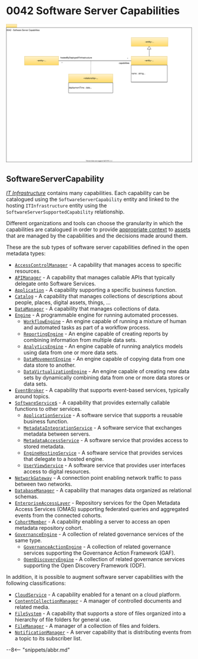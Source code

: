 <!-- SPDX-License-Identifier: CC-BY-4.0 -->
<!-- Copyright Contributors to the Egeria project. -->

# 0042 Software Server Capabilities

![UML](0042-Software-Server-Capabilities.svg)

## SoftwareServerCapability

[*IT Infrastructure*](/egeria-docs/types/0/0030-Hosts-and-Platforms) contains many capabilities.  Each capability can be catalogued using the `SoftwareServerCapability` entity and linked to the hosting `ITInfrastructure` entity using the `SoftwareServerSupportedCapability` relationship. 

Different organizations and tools can choose the granularity in which the capabilities are catalogued in order to provide [appropriate context](/egeria-docs/0/0042-Servers-and-Assets) to [assets](/egeria-docs/types/0/0010-Base-Model) that are managed by the capabilities and the decisions made around them.

These are the sub types of software server capabilities defined in the open metadata types:

- [`AccessControlManager`](/egeria-docs/types/0/0050-Applications-and-Processes/#apimanager) - A capability that manages access to specific resources.
- [`APIManager`](/egeria-docs/types/0/0050-Applications-and-Processes/#apimanager) - A capability that manages callable APIs that typically delegate onto Software Services.
- [`Application`](/egeria-docs/types/0/0050-Applications-and-Processes/#application) - A capability supporting a specific business function.
- [`Catalog`](/egeria-docs/types/0/0050-Applications-and-Processes/#catalog) - A capability that manages collections of descriptions about people, places, digital assets, things, ...
- [`DataManager`](/egeria-docs/types/0/0050-Applications-and-Processes/#datamanager) - A capability that manages collections of data.
- [`Engine`](/egeria-docs/types/0/0055-Data-Processing-Engines/#engine) - A programmable engine for running automated processes.
    - [`WorkflowEngine`](/egeria-docs/types/0/0055-Data-Processing-Engines/#workflowengine) - An engine capable of running a mixture of human and automated tasks as part of a workflow process.
    - [`ReportingEngine`](/egeria-docs/types/0/0055-Data-Processing-Engines/#reportingengine) - An engine capable of creating reports by combining information from multiple data sets.
    - [`AnalyticsEngine`](/egeria-docs/types/0/0055-Data-Processing-Engines/#analyticsengine) - An engine capable of running analytics models using data from one or more data sets.
    - [`DataMovementEngine`](/egeria-docs/types/0/0055-Data-Processing-Engines/#datamovementengine) - An engine capable of copying data from one data store to another.
    - [`DataVirtualizationEngine`](/egeria-docs/types/0/0055-Data-Processing-Engines/#datavirtualizationengine) - An engine capable of creating new data sets by dynamically combining data from one or more data stores or data sets.
- [`EventBroker`](/egeria-docs/types/0/0050-Applications-and-Processes/#eventbroker) - A capability that supports event-based services, typically around topics.
- [`SoftwareService`s](/egeria-docs/types/0/0057-Software-Services/#softwareservice) - A capability that provides externally callable functions to other services.
    - [`ApplicationService`](/egeria-docs/types/0/0057-Software-Services/#applicationservice) - A software service that supports a reusable business function.
    - [`MetadataIntegrationService`](/egeria-docs/types/0/0057-Software-Services/#metadataintegrationservice) - A software service that exchanges metadata between servers.
    - [`MetadataAccessService`](/egeria-docs/types/0/0057-Software-Services/#metadataaccessservice) - A software service that provides access to stored metadata.
    - [`EngineHostingService`](/egeria-docs/types/0/0057-Software-Services/#enginehostingservice) - A software service that provides services that delegate to a hosted engine.
    - [`UserViewService`](/egeria-docs/types/0/0057-Software-Services/#userviewservice) - A software service that provides user interfaces access to digital resources.
- [`NetworkGateway`](/egeria-docs/types/0/0070-Networks-and-Gateways/#networkgateway) - A connection point enabling network traffic to pass between two networks.
- [`DatabaseManager`](/egeria-docs/types/2/0224-Databases/#databasemanager) - A capability that manages data organized as relational schemas.
- [`EnterpriseAccessLayer`](/egeria-docs/types/2/0225-Metadata-Repositories/#enterpriseaccesslayer) - Repository services for the Open Metadata Access Services (OMAS) supporting federated queries and aggregated events from the connected cohorts.
- [`CohortMember`](/egeria-docs/types/2/0225-Metadata-Repositories/#cohortmember) - A capability enabling a server to access an open metadata repository cohort.
- [`GovernanceEngine`](/egeria-docs/types/4/0461-Governance-Engines/#governanceengine) - A collection of related governance services of the same type.
    - [`GovernanceActionEngine`](/egeria-docs/types/4/0461-Governance-Engines/#governanceactionengine) - A collection of related governance services supporting the Governance Action Framework (GAF).
    - [`OpenDiscoveryEngine`](/egeria-docs/types/6/0601-Open-Discovery-Engine/#opendiscoveryengine) - A collection of related governance services supporting the Open Discovery Framework (ODF).

In addition, it is possible to augment software server capabilities with the following classifications:

- [`CloudService`](/egeria-docs/types/0/0090-Cloud-Platforms-and-Services/#cloudservice) - A capability enabled for a tenant on a cloud platform.
- [`ContentCollectionManager`](/egeria-docs/types/2/0221-Document-Stores/#contentcollectionmanager) - A manager of controlled documents and related media.
- [`FileSystem`](/egeria-docs/types/2/0220-Files-and-Folders/#filesystem) - A capability that supports a store of files organized into a hierarchy of file folders for general use.
- [`FileManager`](/egeria-docs/types/2/0220-Files-and-Folders/#filemanager) - A manager of a collection of files and folders.
- [`NotificationManager`](/egeria-docs/types/2/0223-Events-and-Logs/#notificationmanager) - A server capability that is distributing events from a topic to its subscriber list.

--8<-- "snippets/abbr.md"
